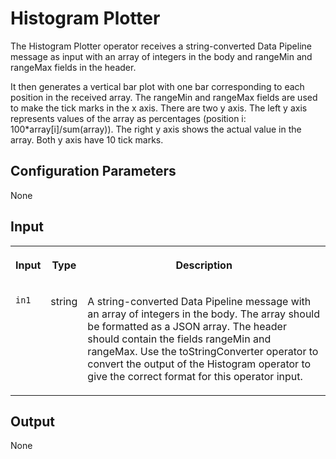 <!-- loiod9222a68cb034725ba040903624bd0a6 -->

# Histogram Plotter

The Histogram Plotter operator receives a string-converted Data Pipeline message as input with an array of integers in the body and rangeMin and rangeMax fields in the header.



It then generates a vertical bar plot with one bar corresponding to each position in the received array. The rangeMin and rangeMax fields are used to make the tick marks in the x axis. There are two y axis. The left y axis represents values of the array as percentages \(position i: 100\*array\[i\]/sum\(array\)\). The right y axis shows the actual value in the array. Both y axis have 10 tick marks.



<a name="loiod9222a68cb034725ba040903624bd0a6__section_n2f_kxc_12b"/>

## Configuration Parameters

None



<a name="loiod9222a68cb034725ba040903624bd0a6__section_p2f_kxc_12b"/>

## Input


<table>
<tr>
<th valign="top">

Input

</th>
<th valign="top">

Type

</th>
<th valign="top">

Description

</th>
</tr>
<tr>
<td valign="top">

`in1` 

</td>
<td valign="top">

string

</td>
<td valign="top">

A string-converted Data Pipeline message with an array of integers in the body. The array should be formatted as a JSON array. The header should contain the fields rangeMin and rangeMax. Use the toStringConverter operator to convert the output of the Histogram operator to give the correct format for this operator input.

</td>
</tr>
</table>



<a name="loiod9222a68cb034725ba040903624bd0a6__section_r2f_kxc_12b"/>

## Output

None

